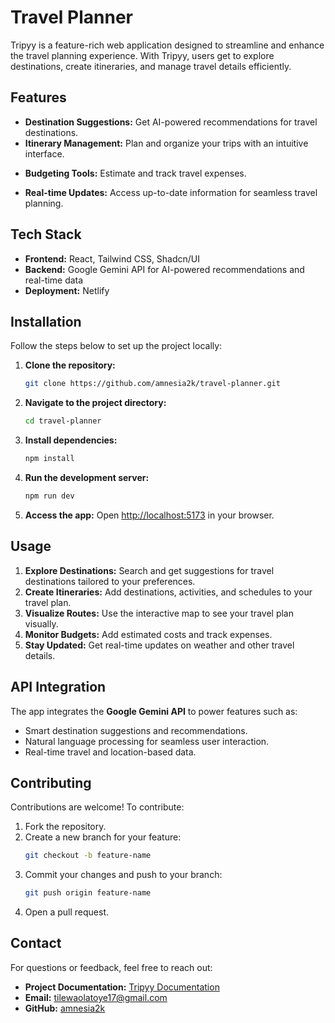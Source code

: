 # Travel Planner

Tripyy is a feature-rich web application designed to streamline and enhance the travel planning experience. With Tripyy, users get to explore destinations, create itineraries, and manage travel details efficiently.

## Features

- **Destination Suggestions:** Get AI-powered recommendations for travel destinations.
- **Itinerary Management:** Plan and organize your trips with an intuitive interface.
<!-- - **Interactive Map Integration:** Visualize travel routes and destinations on maps. -->
- **Budgeting Tools:** Estimate and track travel expenses.
<!-- - **Weather Forecasts:** Stay informed about weather conditions at your destinations. -->
- **Real-time Updates:** Access up-to-date information for seamless travel planning.

## Tech Stack

- **Frontend:** React, Tailwind CSS, Shadcn/UI
- **Backend:** Google Gemini API for AI-powered recommendations and real-time data
- **Deployment:** Netlify

## Installation

Follow the steps below to set up the project locally:

1. **Clone the repository:**

   ```bash
   git clone https://github.com/amnesia2k/travel-planner.git
   ```

2. **Navigate to the project directory:**

   ```bash
   cd travel-planner
   ```

3. **Install dependencies:**

   ```bash
   npm install
   ```

4. **Run the development server:**

   ```bash
   npm run dev
   ```

5. **Access the app:**
   Open [http://localhost:5173](http://localhost:5173) in your browser.

## Usage

1. **Explore Destinations:** Search and get suggestions for travel destinations tailored to your preferences.
2. **Create Itineraries:** Add destinations, activities, and schedules to your travel plan.
3. **Visualize Routes:** Use the interactive map to see your travel plan visually.
4. **Monitor Budgets:** Add estimated costs and track expenses.
5. **Stay Updated:** Get real-time updates on weather and other travel details.

<!-- ## Folder Structure

```
travel-planner/
├── src/
│   ├── components/  # Reusable React components
│   ├── pages/       # Application pages
│   ├── assets/      # Static assets like images
│   └── utils/       # Utility functions
├── public/          # Public files
├── README.md        # Project documentation
└── package.json     # Project configuration
``` -->

## API Integration

The app integrates the **Google Gemini API** to power features such as:

- Smart destination suggestions and recommendations.
- Natural language processing for seamless user interaction.
- Real-time travel and location-based data.

## Contributing

Contributions are welcome! To contribute:

1. Fork the repository.
2. Create a new branch for your feature:
   ```bash
   git checkout -b feature-name
   ```
3. Commit your changes and push to your branch:
   ```bash
   git push origin feature-name
   ```
4. Open a pull request.

<!-- ## License

This project is licensed under the MIT License. See the [LICENSE](LICENSE) file for details. -->

## Contact

For questions or feedback, feel free to reach out:

- **Project Documentation:** [Tripyy Documentation](https://docs.google.com/document/d/1q_Gc8wkJJfybNzDrqdFjBqnnXI268CSfgbt_gwGO5aE/edit?usp=sharing)
- **Email:** tilewaolatoye17@gmail.com
- **GitHub:** [amnesia2k](https://github.com/amnesia2k)
